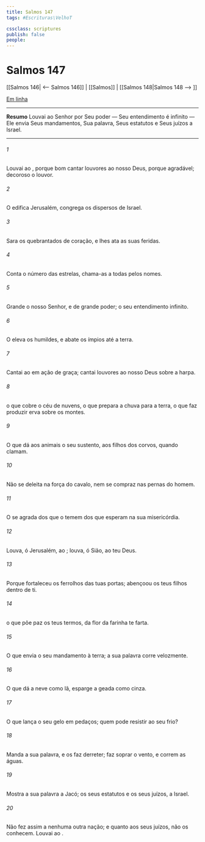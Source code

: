 ```yaml
---
title: Salmos 147
tags: #Escrituras\VelhoT

cssclass: scriptures
publish: false
people:
---
```


# Salmos 147
[[Salmos 146| <-- Salmos 146]] | [[Salmos]] | [[Salmos 148|Salmos 148 --> ]]

[Em linha](https://churchofjesuschrist.org/study/scriptures/ot/ps/147?lang=por)

---
__Resumo__
Louvai ao Senhor por Seu poder — Seu entendimento é infinito — Ele envia Seus mandamentos, Sua palavra, Seus estatutos e Seus juízos a Israel.

---
###### 1 
Louvai ao , porque  bom cantar louvores ao nosso Deus, porque  agradável; decoroso  o louvor.

###### 2 
O  edifica Jerusalém, congrega os dispersos de Israel.

###### 3 
Sara os quebrantados de coração, e lhes ata as suas feridas.

###### 4 
Conta o número das estrelas, chama-as a todas pelos  nomes.

###### 5 
Grande  o nosso Senhor, e de grande poder; o seu entendimento  infinito.

###### 6 
O  eleva os humildes, e abate os ímpios até a terra.

###### 7 
Cantai ao  em ação de graça; cantai louvores ao nosso Deus sobre a harpa.

###### 8 
 o que cobre o céu de nuvens, o que prepara a chuva para a terra,  o que faz produzir erva sobre os montes.

###### 9 
O que dá aos animais o seu sustento,  aos filhos dos corvos, quando clamam.

###### 10 
Não se deleita na força do cavalo, nem se compraz nas pernas do homem.

###### 11 
O  se agrada dos que o temem  dos que esperam na sua misericórdia.

###### 12 
Louva, ó Jerusalém, ao ; louva, ó Sião, ao teu Deus.

###### 13 
Porque fortaleceu os ferrolhos das tuas portas; abençoou os teus filhos dentro de ti.

###### 14 
 o que põe  paz os teus termos,  da flor da farinha te farta.

###### 15 
O que envia o seu mandamento à terra; a sua palavra corre velozmente.

###### 16 
O que dá a neve como lã, esparge a geada como cinza.

###### 17 
O que lança o seu gelo em pedaços; quem pode resistir ao seu frio?

###### 18 
Manda a sua palavra, e os faz derreter; faz soprar o vento, e correm as águas.

###### 19 
Mostra a sua palavra a Jacó; os seus estatutos e os seus juízos, a Israel.

###### 20 
Não fez assim a nenhuma outra nação; e quanto aos seus juízos, não os conhecem. Louvai ao .

